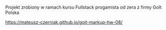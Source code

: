 Projekt zrobiony w ramach kursu Fullstack progamista od zera z firmy GoIt Polska 

https://mateusz-czerniak.github.io/goit-markup-hw-08/
